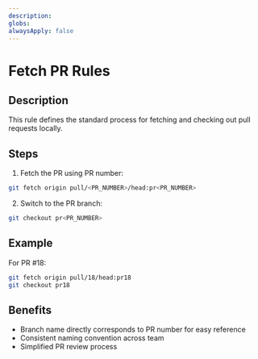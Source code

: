 ```yaml
---
description: 
globs: 
alwaysApply: false
---
```

# Fetch PR Rules

## Description

This rule defines the standard process for fetching and checking out pull requests locally.

## Steps

1. Fetch the PR using PR number:

```bash
git fetch origin pull/<PR_NUMBER>/head:pr<PR_NUMBER>
```

2. Switch to the PR branch:

```bash
git checkout pr<PR_NUMBER>
```

## Example

For PR #18:

```bash
git fetch origin pull/18/head:pr18
git checkout pr18
```

## Benefits

- Branch name directly corresponds to PR number for easy reference
- Consistent naming convention across team
- Simplified PR review process
